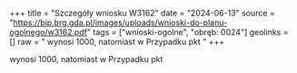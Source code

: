 +++
title = "Szczegóły wniosku W3162"
date = "2024-06-13"
source = "https://bip.brg.gda.pl/images/uploads/wnioski-do-planu-ogolnego/w3162.pdf"
tags = ["wnioski-ogolne", "obręb: 0024"]
geolinks = []
raw = " wynosi 1000, natomiast w Przypadku pkt "
+++

 wynosi 1000, natomiast w Przypadku pkt 


